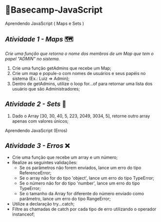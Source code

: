 # 📍Basecamp-JavaScript
Aprendendo JavaScript ( Maps e Sets )

## _*Atividade 1 - Maps*_ 🗺️

*Crie uma função que retorna o nome dos membros de um Map que tem o papel "ADMIN" no sistema.*

<ol>
  <li> Crie uma função getAdmins que recebe um Map;
  <li> Crie um map e popule-o com nomes de usuários e seus papéis no sistema (Ex.: Luiz => Admin);
  <li> Dentro de getAdmins, utilize o loop for...of para retornar uma lista dos usuário que são Administradores;
</ol>

## _*Atividade 2 - Sets*_ 🚀

<ol>
  <li> Dado o Array [30, 30, 40, 5, 223, 2049, 3034, 5], retorne outro array apenas com valores únicos;
</ol>

Aprendendo JavaScript (Erros)

## _*Atividade 3 - Erros*_ :x:

<ul>
  <li> Crie uma função que recebe um array e um número;
  <li> Realize as seguintes validações:
  <ul>
    <li> Se os parâmetros não forem enviados, lance um erro do tipo ReferenceError;
    <li> Se o array não for do tipo 'object', lance um erro do tipo TypeError;
    <li> Se o número não for do tipo 'number', lance um erro do tipo TypeError;
    <li> Se o tamanho da Array for diferente do número enviado como parâmetro, lance um erro do tipo RangeError;
  </ul>
  <li> Utilize a declaração try...catch;
  <li> Filtre as chamadas de catch por cada tipo de erro utilizando o operador instanceof;
</ul>
